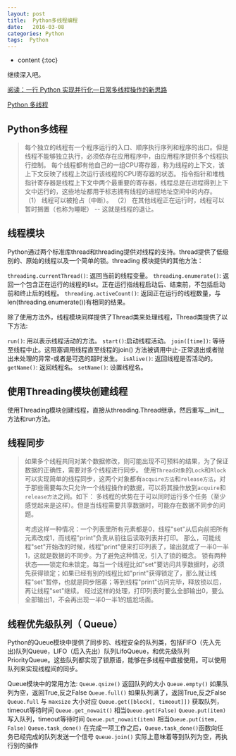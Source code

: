 ```yaml
---
layout: post
title:  Python多线程编程
date:   2016-03-08
categories: Python
tags:  Python
---
```


* content
{:toc}


继续深入吧。





[阅读：一行 Python 实现并行化—日常多线程操作的新思路][1]

[Python 多线程][2]

  [1]: http://blog.chedushi.com/archives/9158
  [2]: http://www.runoob.com/python/python-multithreading.html/


## Python多线程

> 每个独立的线程有一个程序运行的入口、顺序执行序列和程序的出口。但是线程不能够独立执行，必须依存在应用程序中，由应用程序提供多个线程执行控制。
每个线程都有他自己的一组CPU寄存器，称为线程的上下文，该上下文反映了线程上次运行该线程的CPU寄存器的状态。
指令指针和堆栈指针寄存器是线程上下文中两个最重要的寄存器，线程总是在进程得到上下文中运行的，这些地址都用于标志拥有线程的进程地址空间中的内存。
（1） 线程可以被抢占（中断）。
（2） 在其他线程正在运行时，线程可以暂时搁置（也称为睡眠） -- 这就是线程的退让。


## 线程模块

Python通过两个标准库thread和threading提供对线程的支持。thread提供了低级别的、原始的线程以及一个简单的锁。threading 模块提供的其他方法：

`threading.currentThread()`: 返回当前的线程变量。
`threading.enumerate()`: 返回一个包含正在运行的线程的list。正在运行指线程启动后、结束前，不包括启动前和终止后的线程。
`threading.activeCount()`: 返回正在运行的线程数量，与len(threading.enumerate())有相同的结果。

除了使用方法外，线程模块同样提供了Thread类来处理线程，Thread类提供了以下方法:

`run()`: 用以表示线程活动的方法。
`start()`:启动线程活动。
`join([time])`: 等待至线程中止。这阻塞调用线程直至线程的join() 方法被调用中止-正常退出或者抛出未处理的异常-或者是可选的超时发生。
`isAlive()`: 返回线程是否活动的。
`getName()`: 返回线程名。
`setName()`: 设置线程名。


## 使用Threading模块创建线程

使用Threading模块创建线程，直接从threading.Thread继承，然后重写__init__方法和run方法。

## 线程同步

>如果多个线程共同对某个数据修改，则可能出现不可预料的结果，为了保证数据的正确性，需要对多个线程进行同步。
使用`Thread对象`的`Lock`和`Rlock`可以实现简单的线程同步，这两个对象都有`acquire方法`和`release方法`，对于那些需要每次只允许一个线程操作的数据，可以将其操作放到`acquire`和`release方法`之间。如下：
>多线程的优势在于可以同时运行多个任务（至少感觉起来是这样）。但是当线程需要共享数据时，可能存在数据不同步的问题。
>
>考虑这样一种情况：一个列表里所有元素都是0，线程"set"从后向前把所有元素改成1，而线程"print"负责从前往后读取列表并打印。
那么，可能线程"set"开始改的时候，线程"print"便来打印列表了，输出就成了一半0一半1，这就是数据的不同步。为了避免这种情况，引入了锁的概念。
>锁有两种状态——锁定和未锁定。每当一个线程比如"set"要访问共享数据时，必须先获得锁定；如果已经有别的线程比如"print"获得锁定了，那么就让线程"set"暂停，也就是同步阻塞；等到线程"print"访问完毕，释放锁以后，再让线程"set"继续。
经过这样的处理，打印列表时要么全部输出0，要么全部输出1，不会再出现一半0一半1的尴尬场面。


## 线程优先级队列（ Queue）

Python的Queue模块中提供了同步的、线程安全的队列类，包括FIFO（先入先出)队列Queue，LIFO（后入先出）队列LifoQueue，和优先级队列PriorityQueue。这些队列都实现了锁原语，能够在多线程中直接使用。可以使用队列来实现线程间的同步。

Queue模块中的常用方法:
`Queue.qsize()` 返回队列的大小
`Queue.empty()` 如果队列为空，返回True,反之False
`Queue.full()` 如果队列满了，返回True,反之False
`Queue.full` 与 `maxsize` 大小对应
`Queue.get([block[, timeout]])` 获取队列，timeout等待时间
`Queue.get_nowait()` 相当`Queue.get(False)`
`Queue.put(item)` 写入队列，timeout等待时间
`Queue.put_nowait(item)` 相当`Queue.put(item, False)`
`Queue.task_done()` 在完成一项工作之后，`Queue.task_done()`函数向任务已经完成的队列发送一个信号
`Queue.join()` 实际上意味着等到队列为空，再执行别的操作
